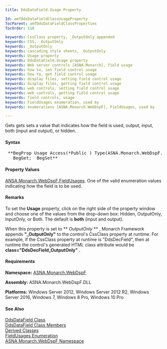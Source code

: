 ```yaml
---
title: DdsDataField.Usage Property

Id: amfDdsDataFieldClassUsageProperty
TocParent: amfDdsDataFieldClassProperties
TocOrder: 110

keywords: CssClass property, _OutputOnly appended
keywords: CSS, _OutputOnly
keywords: _OutputOnly
keywords: cascading style sheets, _OutputOnly
keywords: Usage property
keywords: DdsDataField.Usage property
keywords: Web server controls [ASNA.Monarch], field usage
keywords: how to, set field control usage
keywords: how to, get field control usage
keywords: display files, setting field control usage
keywords: display files, getting field control usage
keywords: web controls, setting field control usage
keywords: web controls, getting field control usage
keywords: field controls, usage
keywords: FieldUsages enumeration, used by
keywords: enumerations [ASNA.Monarch.WebDspF], FieldUsages, used by

---
```


Gets gets sets a value that indicates how the field is used, output, input, both (input and output), or hidden.

#### Syntax
<pre class="prettyprint"> **BegProp Usage Access(*Public ) Type(ASNA.Monarch.WebDspF.FieldUsages)
   BegGet;  BegSet** </pre>

#### Property Values
[ ANSA.Monarch.WebDspF.FieldUsages](amfFieldUsagesEnumeration.html). One of the valid enumeration values indicating how the field is to be used.

#### Remarks
To set the **Usage** property, click on the right side of the property window and choose one of the values from the drop-down box: Hidden, OutputOnly, InputOnly, or Both. The default is **both** (input and output).

When this property is set to ** *OutputOnly* ** , Monarch Framework appends **"_OutputOnly"** to the control's CssClass property at runtime. For example, if the CssClass property at runtime is "DdsDecField", then at runtime the control's generated HTML class attribute would be **class="DdsDecField_OutputOnly"** .

#### Requirements
**Namespace:** [ASNA.Monarch.WebDspF](amfWebDspFNamespace.html)

**Assembly:** ASNA.Monarch.WebDspF.DLL

**Platforms:** Windows Server 2012, Windows Server 2012 R2, Windows Server 2016, Windows 7, Windows 8 Pro, Windows 10 Pro

#### See Also
[DdsDataField Class](amfDdsDataFieldClass.html) <br /> [ DdsDataField Class Members](amfDdsDataFieldClassMembers.html) <br /> [ Derived Classes](amfDdsDataFieldDerivedClasses.html) <br />[ FieldUsages Enumeration](amfFieldUsagesEnumeration.html) <br />[ ASNA.Monarch.WebDspF Namespace](amfWebDspFNamespace.html)
